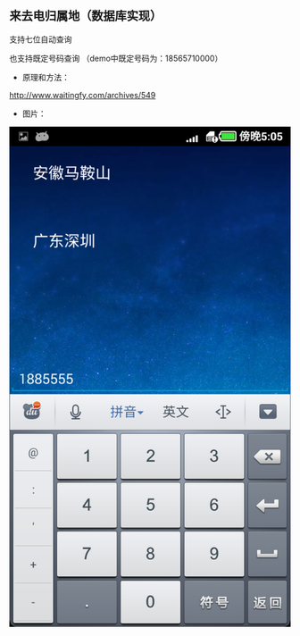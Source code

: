 来去电归属地（数据库实现）
-----------

支持七位自动查询

也支持既定号码查询
（demo中既定号码为：18565710000）

+ 原理和方法：

http://www.waitingfy.com/archives/549

+ 图片：

![screenshot](./Screenshot_2014-10-17-17-05-46.png "七位自动查询")
